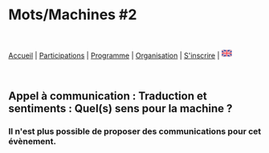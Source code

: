 # Mots/Machines #2

<br>

[Accueil](https://motsmachines.github.io/2020/fr) | [Participations](https://motsmachines.github.io/2020/fr/cfp) | [Programme](https://motsmachines.github.io/2020/fr/program) | [Organisation](https://motsmachines.github.io/2020/fr/orga) | [S'inscrire](https://motsmachines.github.io/2020/fr/registration) | [<img src="EN.png" width="20">](https://motsmachines.github.io/2020/en)

<br>

## Appel à communication : Traduction et sentiments : Quel(s) sens pour la machine ?

### Il n'est plus possible de proposer des communications pour cet évènement.
